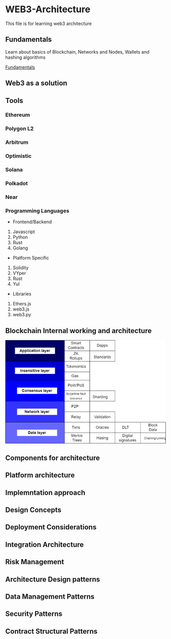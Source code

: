 # WEB3-Architecture

This file is for learning web3 architecture

## Fundamentals

Learn about basics of Blockchain, Networks and Nodes, Wallets and hashing algorithms

[Fundamentals](https://github.com/Verseium/web3-architecture/tree/main/Fundamentals)


## Web3 as a solution

## Tools

### Ethereum

### Polygon L2

### Arbitrum

### Optimistic

### Solana

### Polkadot

### Near

### Programming Languages

* Frontend/Backend

1. Javascript
2. Python
3. Rust
4. Golang


* Platform Specific

1. Solidity
2. VYper
3. Rust
4. Yul

* Libraries

1. Ethers.js
2. web3.js
3. web3.py

## Blockchain Internal working and architecture

![Internal](https://github.com/Verseium/web3-architecture/blob/main/Diagrams/Internal-architecture.drawio.png)

## Components for architecture

## Platform architecture

## Implemntation approach

## Design Concepts

## Deployment Considerations

## Integration Architecture

## Risk Management

## Architecture Design patterns

## Data Management Patterns

## Security Patterns

## Contract Structural Patterns


